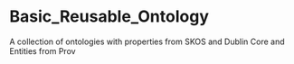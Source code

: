 # Basic_Reusable_Ontology
A collection of ontologies with properties from SKOS and Dublin Core and Entities from Prov
